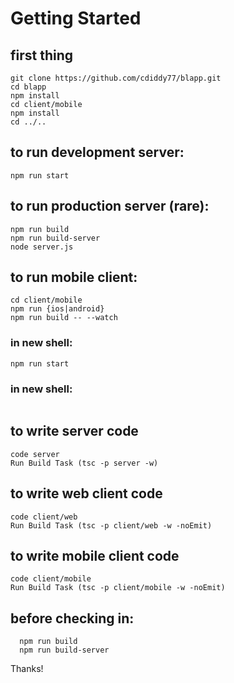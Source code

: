 # Getting Started

## first thing
```
git clone https://github.com/cdiddy77/blapp.git
cd blapp
npm install
cd client/mobile
npm install
cd ../..
```

## to run development server:
```
npm run start
```
	
## to run production server (rare):
```
npm run build
npm run build-server
node server.js
```
	
## to run mobile client:
```
cd client/mobile
npm run {ios|android}
npm run build -- --watch
```
### in new shell:
```
npm run start
```
### in new shell:
```
```
	
## to write server code 
```
code server
Run Build Task (tsc -p server -w)
```
	
## to write web client code
```
code client/web
Run Build Task (tsc -p client/web -w -noEmit)
```
	
## to write mobile client code
```
code client/mobile
Run Build Task (tsc -p client/mobile -w -noEmit)
```

## before checking in:
```
  npm run build
  npm run build-server
```

Thanks!
